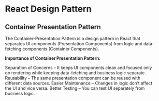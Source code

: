 # React Design Pattern

## Container Presentation Pattern

The Container-Presentation Pattern is a design pattern in React that separates UI components (Presentation Components) from logic and data-fetching components (Container Components).

**Importance of Container Presentation Pattern:**

Separation of Concerns – It keeps UI components clean and focused only on rendering while keeping data-fetching and business logic separate.
Reusability – The same presentation component can be reused with different data sources.
Easier Maintenance – Changes in logic don’t affect the UI and vice versa.
Better Testing – You can test UI separately from business logic.
